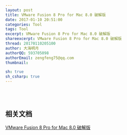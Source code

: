 ```yaml
---
layout: post
title: VMware Fusion 8 Pro for Mac 8.0 破解版
date: 2017-01-10 20:51:00
categories: Tool
tags: Tool
excerpt: VMware Fusion 8 Pro for Mac 8.0 破解版
shareexcerpt: VMware Fusion 8 Pro for Mac 8.0 破解版
thread: 20170110205100
author: 大海明月
authorQQ: 593705098
authorEmail: zengfeng75@qq.com
thumbnail: 

sh: true
sh_csharp: true
---
```



<br>
<br>
<h2 class="nav1">相关文档 </h2>
<p><a href="http://www.waitsun.com/vmware-fusion-8.html#downlink" target="_blank" >VMware Fusion 8 Pro for Mac 8.0 破解版</a></p>
